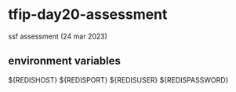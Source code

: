 # tfip-day20-assessment
ssf assessment (24 mar 2023)

## environment variables
${REDISHOST}
${REDISPORT}
${REDISUSER}
${REDISPASSWORD}
